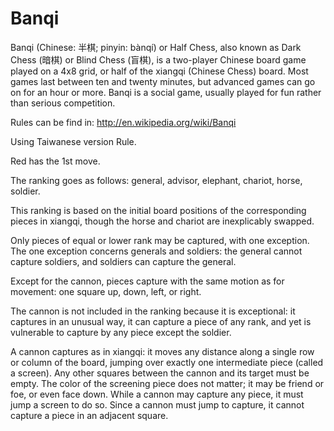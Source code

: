 # Banqi

Banqi (Chinese: 半棋; pinyin: bànqí) or Half Chess,
also known as Dark Chess (暗棋) or Blind Chess (盲棋),
is a two-player Chinese board game played on a 4x8 grid, or half of the xiangqi (Chinese Chess) board.
Most games last between ten and twenty minutes, but advanced games can go on for an hour or more.
Banqi is a social game, usually played for fun rather than serious competition.

Rules can be find in:
http://en.wikipedia.org/wiki/Banqi

Using Taiwanese version Rule.

Red has the 1st move.

The ranking goes as follows:
general, advisor, elephant, chariot, horse, soldier.

This ranking is based on the initial board positions of the corresponding pieces in xiangqi,
though the horse and chariot are inexplicably swapped.

Only pieces of equal or lower rank may be captured, with one exception.
The one exception concerns generals and soldiers:
the general cannot capture soldiers, and soldiers can capture the general.

Except for the cannon, pieces capture with the same motion as for movement: one square up, down, left, or right.

The cannon is not included in the ranking because it is exceptional:
it captures in an unusual way, it can capture a piece of any rank,
and yet is vulnerable to capture by any piece except the soldier.

A cannon captures as in xiangqi:
it moves any distance along a single row or column of the board,
jumping over exactly one intermediate piece (called a screen).
Any other squares between the cannon and its target must be empty.
The color of the screening piece does not matter; it may be friend or foe, or even face down.
While a cannon may capture any piece, it must jump a screen to do so.
Since a cannon must jump to capture, it cannot capture a piece in an adjacent square.